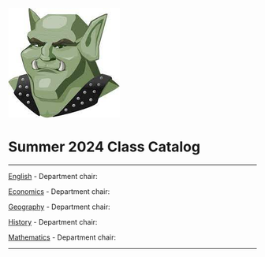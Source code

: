 ![greengoblinmascot](media/gg.jpeg)
# Summer 2024 Class Catalog
---

[English](english.md) - Department chair: <github username>

[Economics](economics.md) - Department chair: <github username> 

[Geography](geography.md) - Department chair: <candicecjiang>

[History](history.md) - Department chair: <github username>

[Mathematics](math.md) - Department chair: <github username>

---
